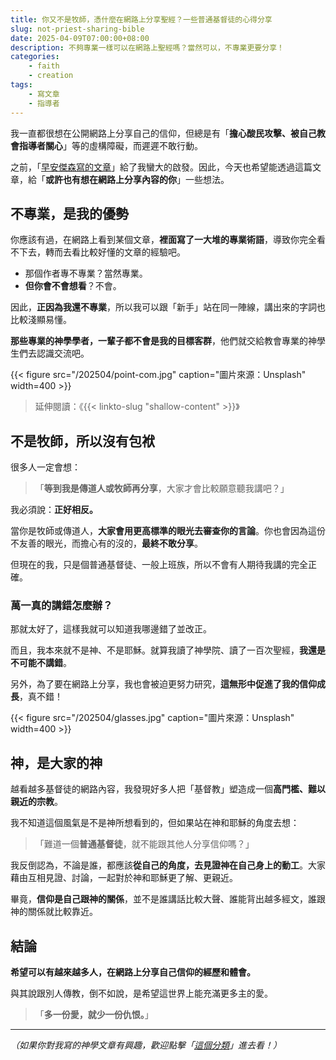 ```yaml
---
title: 你又不是牧師，憑什麼在網路上分享聖經？一些普通基督徒的心得分享
slug: not-priest-sharing-bible
date: 2025-04-09T07:00:00+08:00
description: 不夠專業一樣可以在網路上聖經嗎？當然可以，不專業更要分享！
categories:
    - faith
    - creation
tags:
    - 寫文章
    - 指導者
---
```


我一直都很想在公開網路上分享自己的信仰，但總是有「**擔心酸民攻擊、被自己教會指導者關心**」等的虛構障礙，而遲遲不敢行動。

之前，「[早安傑森寫的文章](https://morningjason.com/not-expert/)」給了我蠻大的啟發。因此，今天也希望能透過這篇文章，給「**或許也有想在網路上分享內容的你**」一些想法。

## 不專業，是我的優勢

你應該有過，在網路上看到某個文章，**裡面寫了一大堆的專業術語**，導致你完全看不下去，轉而去看比較好懂的文章的經驗吧。

* 那個作者專不專業？當然專業。
* **但你會不會想看**？不會。

因此，**正因為我還不專業**，所以我可以跟「新手」站在同一陣線，講出來的字詞也比較淺顯易懂。

**那些專業的神學學者，一輩子都不會是我的目標客群**，他們就交給教會專業的神學生們去認識交流吧。

{{< figure src="/202504/point-com.jpg" caption="圖片來源：Unsplash" width=400 >}}

> 延伸閱讀：《{{< linkto-slug "shallow-content" >}}》

## 不是牧師，所以沒有包袱

很多人一定會想：

> 「**等到我是傳道人或牧師再分享**，大家才會比較願意聽我講吧？」

我必須說：**正好相反。**

當你是牧師或傳道人，**大家會用更高標準的眼光去審查你的言論**。你也會因為這份不友善的眼光，而擔心有的沒的，**最終不敢分享**。

但現在的我，只是個普通基督徒、一般上班族，所以不會有人期待我講的完全正確。

### 萬一真的講錯怎麼辦？

那就太好了，這樣我就可以知道我哪邊錯了並改正。

而且，我本來就不是神、不是耶穌。就算我讀了神學院、讀了一百次聖經，**我還是不可能不講錯**。

另外，為了要在網路上分享，我也會被迫更努力研究，**這無形中促進了我的信仰成長**，真不錯！

{{< figure src="/202504/glasses.jpg" caption="圖片來源：Unsplash" width=400 >}}

## 神，是大家的神

越看越多基督徒的網路內容，我發現好多人把「基督教」塑造成一個**高門檻、難以親近的宗教**。

我不知道這個風氣是不是神所想看到的，但如果站在神和耶穌的角度去想：

> 「難道一個**普通基督徒**，就不能跟其他人分享信仰嗎？」

我反倒認為，不論是誰，都應該**從自己的角度，去見證神在自己身上的動工**。大家藉由互相見證、討論，一起對於神和耶穌更了解、更親近。

畢竟，**信仰是自己跟神的關係**，並不是誰講話比較大聲、誰能背出越多經文，誰跟神的關係就比較靠近。

## 結論

**希望可以有越來越多人，在網路上分享自己信仰的經歷和體會。**

與其說跟別人傳教，倒不如說，是希望這世界上能充滿更多主的愛。

> 「**多一份愛，就少一份仇恨。**」

---

*（如果你對我寫的神學文章有興趣，歡迎點擊「[這個分類](/categories/theology/)」進去看！）*
